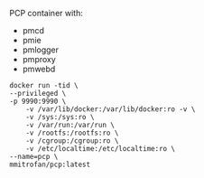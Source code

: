 PCP container with:
- pmcd
- pmie
- pmlogger
- pmproxy
- pmwebd

```
docker run -tid \
--privileged \
-p 9990:9990 \
    -v /var/lib/docker:/var/lib/docker:ro -v \
    -v /sys:/sys:ro \
    -v /var/run:/var/run \
    -v /rootfs:/rootfs:ro \
    -v /cgroup:/cgroup:ro \
    -v /etc/localtime:/etc/localtime:ro \
--name=pcp \
mmitrofan/pcp:latest
```
